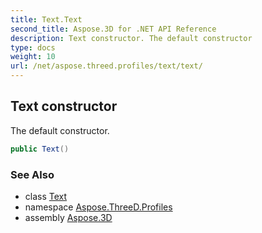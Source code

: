 ```yaml
---
title: Text.Text
second_title: Aspose.3D for .NET API Reference
description: Text constructor. The default constructor
type: docs
weight: 10
url: /net/aspose.threed.profiles/text/text/
---
```

## Text constructor

The default constructor.

```csharp
public Text()
```

### See Also

* class [Text](../)
* namespace [Aspose.ThreeD.Profiles](../../../aspose.threed.profiles/)
* assembly [Aspose.3D](../../../)


